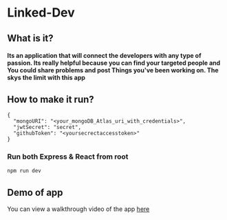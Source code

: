 # Linked-Dev

## What is it?

#### Its an application that will connect the developers with any type of passion. Its really helpful because you can find your targeted people and You could share problems and post Things you've been working on. The skys the limit with this app


## How to make it run?


```
{
  "mongoURI": "<your_mongoDB_Atlas_uri_with_credentials>",
  "jwtSecret": "secret",
  "githubToken": "<yoursecrectaccesstoken>"
}
```

### Run both Express & React from root

```bash
npm run dev
```

## Demo of app
 You can view a walkthrough video of the app [here](https://drive.google.com/file/d/1zUThty00uui4pZ6PBPZJAgnu5TTdGIZD/view?usp=sharing)
